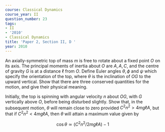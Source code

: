 ```yaml
---
course: Classical Dynamics
course_year: II
question_number: 23
tags:
- II
- '2010'
- Classical Dynamics
title: 'Paper 2, Section II, D '
year: 2010
---
```




An axially-symmetric top of mass $m$ is free to rotate about a fixed point $O$ on its axis. The principal moments of inertia about $O$ are $A, A, C$, and the centre of gravity $G$ is at a distance $\ell$ from $O$. Define Euler angles $\theta, \phi$ and $\psi$ which specify the orientation of the top, where $\theta$ is the inclination of $O G$ to the upward vertical. Show that there are three conserved quantities for the motion, and give their physical meaning.

Initially, the top is spinning with angular velocity $n$ about $O G$, with $G$ vertically above $O$, before being disturbed slightly. Show that, in the subsequent motion, $\theta$ will remain close to zero provided $C^{2} n^{2}>4 m g \ell A$, but that if $C^{2} n^{2}<4 m g \ell A$, then $\theta$ will attain a maximum value given by

$$\cos \theta \simeq\left(C^{2} n^{2} / 2 m g \ell A\right)-1$$